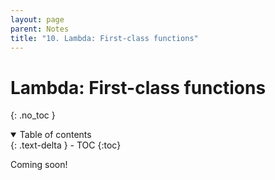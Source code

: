 ```yaml
---
layout: page
parent: Notes
title: "10. Lambda: First-class functions"
---
```


# Lambda: First-class functions
{: .no_toc }

<details open markdown="block">
  <summary>
    Table of contents
  </summary>
  {: .text-delta }
- TOC
{:toc}
</details>

Coming soon!
